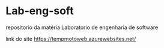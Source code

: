 # Lab-eng-soft
repositorio da matéria Laboratorio de engenharia de software

link do site
https://tempmotoweb.azurewebsites.net/
